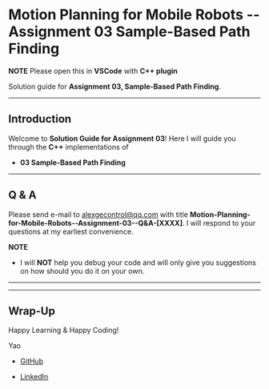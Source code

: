 # Motion Planning for Mobile Robots -- Assignment 03 Sample-Based Path Finding

**NOTE** Please open this in **VSCode** with **C++ plugin**

Solution guide for **Assignment 03, Sample-Based Path Finding**. 

---

## Introduction

Welcome to **Solution Guide for Assignment 03**! Here I will guide you through the **C++** implementations of

* **03 Sample-Based Path Finding**

---

## Q & A

Please send e-mail to alexgecontrol@qq.com with title **Motion-Planning-for-Mobile-Robots--Assignment-03--Q&A-[XXXX]**. I will respond to your questions at my earliest convenience.

**NOTE**

* I will **NOT** help you debug your code and will only give you suggestions on how should you do it on your own.

---

---

## Wrap-Up

Happy Learning & Happy Coding!

Yao

* [GitHub](https://github.com/AlexGeControl/Motion-Planning-for-Mobile-Robots)

* [LinkedIn](https://www.linkedin.com/in/yao-ge-765315a0/)